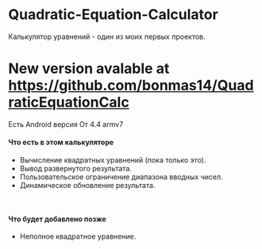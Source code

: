 # Quadratic-Equation-Calculator
Калькулятор уравнений - один из моих первых проектов.

# New version avalable at https://github.com/bonmas14/QuadraticEquationCalc

Есть Android версия От 4.4 armv7

<h4> Что есть в этом калькуляторе </h4>
<ul>
  <li> Вычисление квадратных уравнений (пока только это). </li>
  <li> Вывод развернутого результата. </li>
  <li> Пользовательское ограничение диапазона вводных чисел. </li>
  <li> Динамическое обновление результата. </li>
</ul>
<br/>
<h4> Что будет добавлено позже </h4>
<ul>
  <li> Неполное квадратное уравнение. </li>
</ul>
